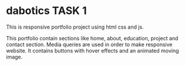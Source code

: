# dabotics TASK 1

This is responsive portfolio project using html css and js.

This portfolio contain sections like home, about, education, project and contact section.
Media queries are used in order to make responsive website. 
It contains buttons with hover effects and an animated moving image.





